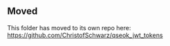 ## Moved
This folder has moved to its own repo here:
https://github.com/ChristofSchwarz/qseok_jwt_tokens
